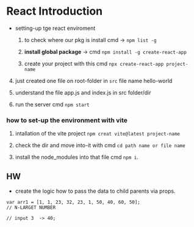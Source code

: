 # React Introduction

- setting-up tge react enviroment

  1. to check where our pkg is install cmd -> `npm list -g`

  2. **install global package** -> cmd `npm install -g create-react-app`

  3. create your project with this cmd `npx create-react-app project-name`

4.  just created one file on root-folder in `src` file name hello-world

5.  understand the file app.js and index.js in src folder/dir

6.  run the server cmd `npm start`

### how to set-up the environment with vite

1. intallation of the vite project `npm creat vite@latest project-name`

2. check the dir and move into-it with cmd `cd path name or file name`

3. install the node_modules into that file cmd `npm i`.

## HW

- create the logic how to pass the data to child parents via props.

```JS
var arr1 = [1, 1, 23, 32, 23, 1, 50, 40, 60, 50];
// N-LARGET NUMBER

// input 3  -> 40;


```
